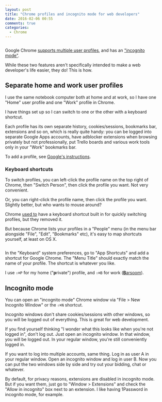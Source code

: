 ```yaml
---
layout: post
title: "Chrome profiles and incognito mode for web developers"
date: 2016-02-06 00:55
comments: true
categories:
  - Chrome
---
```


<img src="https://s3.amazonaws.com/f.cl.ly/items/3r2U3A363Q3b0p2V4343/Screenshot%202016-02-06%2000.02.41.png?v=586634b3" alt="" class="center no-box">

Google Chrome [supports multiple user profiles](https://support.google.com/chrome/answer/2364824), and has an ["incognito mode"](https://support.google.com/chrome/answer/95464).

While these two features aren't specifically intended to make a web developer's life easier, they do! This is how.


## Separate home and work user profiles

I use the same notebook computer both at home and at work, so I have one "Home" user profile and one "Work" profile in Chrome.

I have things set up so I can switch to one or the other with a keyboard shortcut.

Each profile has its own separate history, cookies/sessions, bookmarks bar, extensions and so on, which is really quite handy: you can be logged into separate Google Apps accounts, have adblocker extensions when browsing privately but not professionally, put Trello boards and various work tools only in your "Work" bookmarks bar.

To add a profile, see [Google's instructions](https://support.google.com/chrome/answer/2364824).

### Keyboard shortcuts

To switch profiles, you can left-click the profile name on the top right of Chrome, then "Switch Person", then click the profile you want. Not very convenient.

Or, you can right-click the profile name, then click the profile you want. Slightly better, but who wants to mouse around?

Chrome [used to](https://twitter.com/henrik/status/634617185437118464) have a keyboard shortcut built in for quickly switching profiles, but they removed it.

But because Chrome lists your profiles in a "People" menu (in the menu bar alongside "File", "Edit", "Bookmarks" etc), it's easy to map shortcuts yourself, at least on OS X.

<img src="https://s3.amazonaws.com/f.cl.ly/items/0F133i0f35321O272x1d/Screenshot%202016-02-06%2000.26.04.png?v=22ef29c9" alt="" class="center no-box">

In the "Keyboard" system preferences, go to "App Shortcuts" and add a shortcut for Google Chrome. The "Menu Title" should exactly match the name of your profile. The shortcut is whatever you like.

I use <code class="kb">⇧⌘P</code> for my home ("**p**rivate") profile, and <code class="kb">⇧⌘B</code> for work ([**B**arsoom](http://barsoom.se)).


## Incognito mode

You can open an "incognito mode" Chrome window via "File > New Incognito Window" or the <code class="kb">⇧⌘N</code> shortcut.

Incognito windows don't share cookies/sessions with other windows, so you will be logged out of everything. This is great for web development.

If you find yourself thinking "I wonder what this looks like when you're not logged in", don't log out. Just open an incognito window. In that window, you will be logged out. In your regular window, you're still conveniently logged in.

If you want to log into multiple accounts, same thing. Log in as user A in your regular window. Open an incognito window and log in user B. Now you can put the two windows side by side and try out your bidding, chat or whatever.

By default, for privacy reasons, extensions are disabled in incognito mode. But if you want them, just go to "Window > Extensions" and check the "Allow in incognito" box next to an extension. I like having 1Password in incognito mode, for example.
